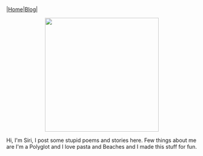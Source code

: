 |[Home](README.md)|[Blog](Blog.md)|

<p align="center">
  <img width="300" src="https://i.ibb.co/cy1W2BH/IMG-0371.jpg">
</p>

Hi, I'm Siri, 
I post some stupid poems and stories here.
Few things about me are I'm a Polyglot and I love pasta and Beaches and
I made this stuff for fun.



